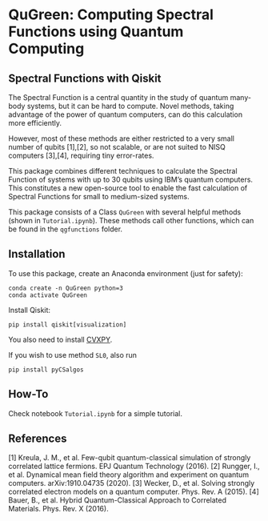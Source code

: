 # QuGreen: Computing Spectral Functions using Quantum Computing
## Spectral Functions with Qiskit

The Spectral Function is a central quantity in the study of quantum many-body systems, but it can be hard to compute. Novel methods, taking advantage of the power of quantum computers, can do this calculation more efficiently. 

However, most of these methods are either restricted to a very small number of qubits [1],[2], so not scalable, or are not suited to NISQ computers [3],[4], requiring tiny error-rates.

This package combines different techniques to calculate the Spectral Function of systems with up to 30 qubits using IBM’s quantum computers. This constitutes a new open-source tool to enable the fast calculation of Spectral Functions for small to medium-sized systems.

This package consists of a Class `QuGreen` with several helpful methods (shown in `Tutorial.ipynb`). These methods call other functions, which can be found in the `qgfunctions` folder.


## Installation

To use this package, create an Anaconda environment (just for safety):

```
conda create -n QuGreen python=3
conda activate QuGreen
```

Install Qiskit:
```
pip install qiskit[visualization]
```
You also need to install [CVXPY](https://www.cvxpy.org/install/).

If you wish to use method `SL0`, also run
```
pip install pyCSalgos
```

## How-To

Check notebook `Tutorial.ipynb` for a simple tutorial.

## References
[1] Kreula, J. M., et al.  Few-qubit quantum-classical simulation of strongly correlated lattice fermions. EPJ Quantum Technology (2016).
[2] Rungger, I., et al. Dynamical mean field theory algorithm and experiment on quantum computers. arXiv:1910.04735 (2020).
[3] Wecker, D., et al.  Solving strongly correlated electron models on a quantum computer. Phys. Rev. A (2015).
[4] Bauer, B., et al.  Hybrid Quantum-Classical Approach to Correlated Materials. Phys. Rev. X (2016).
